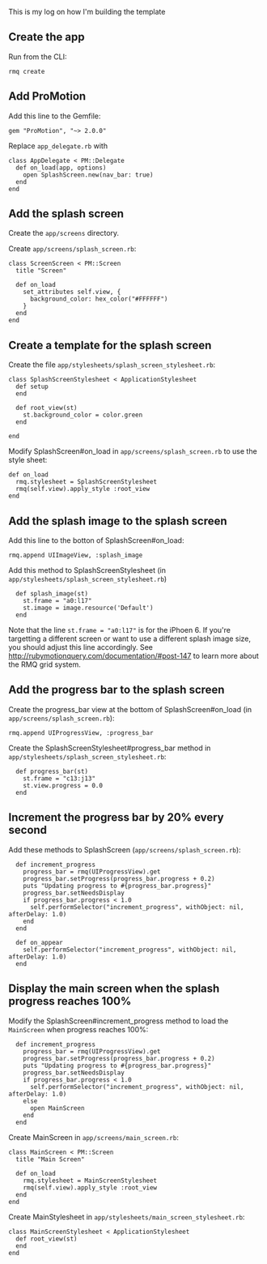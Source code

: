 This is my log on how I'm building the template

## Create the app

Run from the CLI:

```
rmq create
```

## Add ProMotion

Add this line to the Gemfile:

```
gem "ProMotion", "~> 2.0.0"
```

Replace `app_delegate.rb` with

```
class AppDelegate < PM::Delegate
  def on_load(app, options)
    open SplashScreen.new(nav_bar: true)
  end
end
```

## Add the splash screen

Create the `app/screens` directory.

Create `app/screens/splash_screen.rb`:

```
class ScreenScreen < PM::Screen
  title "Screen"

  def on_load
    set_attributes self.view, {
      background_color: hex_color("#FFFFFF")
    }
  end
end
```

## Create a template for the splash screen

Create the file `app/stylesheets/splash_screen_stylesheet.rb`:

```
class SplashScreenStylesheet < ApplicationStylesheet
  def setup
  end

  def root_view(st)
    st.background_color = color.green
  end

end
```

Modify SplashScreen#on_load in `app/screens/splash_screen.rb` to use the style sheet:

```
def on_load
  rmq.stylesheet = SplashScreenStylesheet
  rmq(self.view).apply_style :root_view
end
```

## Add the splash image to the splash screen

Add this line to the botton of SplashScreen#on_load:

```
rmq.append UIImageView, :splash_image
```

Add this method to SplashScreenStylesheet (in `app/stylesheets/splash_screen_stylesheet.rb`)

```
  def splash_image(st)
    st.frame = "a0:l17"
    st.image = image.resource('Default')
  end
```

Note that the line `st.frame = "a0:l17"` is for the iPhoen 6. If you're targetting a different screen or want to use a different splash image size, you should adjust
this line accordingly. See http://rubymotionquery.com/documentation/#post-147 to learn more about the RMQ grid system.

## Add the progress bar to the splash screen

Create the progress_bar view at the bottom of SplashScreen#on_load (in `app/screens/splash_screen.rb`):

```
rmq.append UIProgressView, :progress_bar
```

Create the SplashScreenStylesheet#progress_bar method in `app/stylesheets/splash_screen_stylesheet.rb`:

```
  def progress_bar(st)
    st.frame = "c13:j13"
    st.view.progress = 0.0
  end
```

## Increment the progress bar by 20% every second

Add these methods to SplashScreen (`app/screens/splash_screen.rb`):

```
  def increment_progress
    progress_bar = rmq(UIProgressView).get
    progress_bar.setProgress(progress_bar.progress + 0.2)
    puts "Updating progress to #{progress_bar.progress}"
    progress_bar.setNeedsDisplay
    if progress_bar.progress < 1.0
      self.performSelector("increment_progress", withObject: nil, afterDelay: 1.0)
    end
  end

  def on_appear
    self.performSelector("increment_progress", withObject: nil, afterDelay: 1.0)
  end
```

## Display the main screen when the splash progress reaches 100%

Modify the SplashScreen#increment_progress method to load the `MainScreen` when progress reaches 100%:

```
  def increment_progress
    progress_bar = rmq(UIProgressView).get
    progress_bar.setProgress(progress_bar.progress + 0.2)
    puts "Updating progress to #{progress_bar.progress}"
    progress_bar.setNeedsDisplay
    if progress_bar.progress < 1.0
      self.performSelector("increment_progress", withObject: nil, afterDelay: 1.0)
    else
      open MainScreen
    end
  end
```

Create MainScreen in `app/screens/main_screen.rb`:

```
class MainScreen < PM::Screen
  title "Main Screen"

  def on_load
    rmq.stylesheet = MainScreenStylesheet
    rmq(self.view).apply_style :root_view
  end
end
```

Create MainStylesheet in `app/stylesheets/main_screen_stylesheet.rb`:

```
class MainScreenStylesheet < ApplicationStylesheet
  def root_view(st)
  end
end
```



